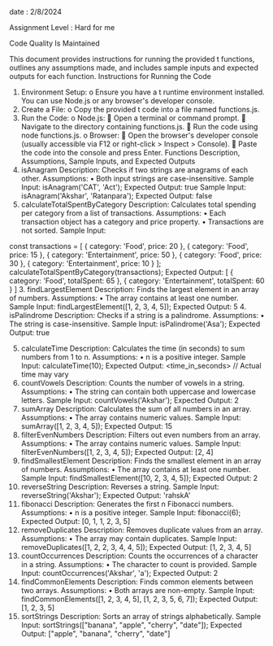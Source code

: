 
date : 2/8/2024

Assignment Level : Hard  for me

Code Quality Is Maintained 



This document provides instructions for running the provided t functions, outlines any assumptions made, and includes sample inputs and expected outputs for each function.
Instructions for Running the Code
1.	Environment Setup:
o	Ensure you have a t runtime environment installed. You can use Node.js or any browser's developer console.
2.	Create a File:
o	Copy the provided t code into a file named functions.js.
3.	Run the Code:
o	Node.js:
	Open a terminal or command prompt.
	Navigate to the directory containing functions.js.
	Run the code using node functions.js.
o	Browser:
	Open the browser's developer console (usually accessible via F12 or right-click > Inspect > Console).
	Paste the code into the console and press Enter.
Functions Description, Assumptions, Sample Inputs, and Expected Outputs
1. isAnagram
Description: Checks if two strings are anagrams of each other.
Assumptions:
•	Both input strings are case-insensitive.
Sample Input:
isAnagram('CAT', 'Act');
Expected Output:
true
Sample Input:
isAnagram('Akshar', 'Ratanpara');
Expected Output:
false
2. calculateTotalSpentByCategory
Description: Calculates total spending per category from a list of transactions.
Assumptions:
•	Each transaction object has a category and price property.
•	Transactions are not sorted.
Sample Input:
 
const transactions = [
    { category: 'Food', price: 20 },
    { category: 'Food', price: 15 },
    { category: 'Entertainment', price: 50 },
    { category: 'Food', price: 30 },
    { category: 'Entertainment', price: 10 }
];
calculateTotalSpentByCategory(transactions);
Expected Output:
[
    { category: 'Food', totalSpent: 65 },
    { category: 'Entertainment', totalSpent: 60 }
]
3. findLargestElement
Description: Finds the largest element in an array of numbers.
Assumptions:
•	The array contains at least one number.
Sample Input:
findLargestElement([1, 2, 3, 4, 5]); 
Expected Output:
5
4. isPalindrome
Description: Checks if a string is a palindrome.
Assumptions:
•	The string is case-insensitive.
Sample Input:
isPalindrome('Asa');
Expected Output:
true 

5. calculateTime
Description: Calculates the time (in seconds) to sum numbers from 1 to n.
Assumptions:
•	n is a positive integer.
Sample Input:
calculateTime(10); 
Expected Output: 
<time_in_seconds> // Actual time may vary
6. countVowels
Description: Counts the number of vowels in a string.
Assumptions:
•	The string can contain both uppercase and lowercase letters.
Sample Input:
countVowels('Akshar');
Expected Output:
2
7. sumArray
Description: Calculates the sum of all numbers in an array.
Assumptions:
•	The array contains numeric values.
Sample Input:
sumArray([1, 2, 3, 4, 5]);
Expected Output:
15
8. filterEvenNumbers
Description: Filters out even numbers from an array.
Assumptions:
•	The array contains numeric values.
Sample Input:
filterEvenNumbers([1, 2, 3, 4, 5]);
Expected Output:
[2, 4]
9. findSmallestElement
Description: Finds the smallest element in an array of numbers.
Assumptions:
•	The array contains at least one number.
Sample Input:
findSmallestElement([10, 2, 3, 4, 5]);
Expected Output:
2
10. reverseString
Description: Reverses a string.
Sample Input:
reverseString('Akshar');
Expected Output:
'rahskA'
11. fibonacci
Description: Generates the first n Fibonacci numbers.
Assumptions:
•	n is a positive integer.
Sample Input:
fibonacci(6);
Expected Output:
[0, 1, 1, 2, 3, 5]
12. removeDuplicates
Description: Removes duplicate values from an array.
Assumptions:
•	The array may contain duplicates.
Sample Input:
removeDuplicates([1, 2, 2, 3, 4, 4, 5]);
Expected Output:
[1, 2, 3, 4, 5]
13. countOccurrences
Description: Counts the occurrences of a character in a string.
Assumptions:
•	The character to count is provided.
Sample Input:
countOccurrences('Akshar', 'a');
Expected Output:
2
14. findCommonElements
Description: Finds common elements between two arrays.
Assumptions:
•	Both arrays are non-empty.
Sample Input:
findCommonElements([1, 2, 3, 4, 5], [1, 2, 3, 5, 6, 7]);
Expected Output: 
[1, 2, 3, 5]
15. sortStrings
Description: Sorts an array of strings alphabetically.
Sample Input:
sortStrings(["banana", "apple", "cherry", "date"]);
Expected Output:
["apple", "banana", "cherry", "date"]


